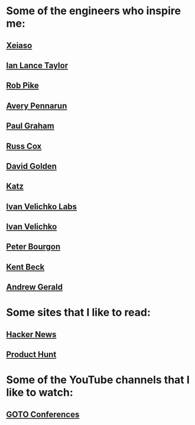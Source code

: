 # Some of the engineers who inspire me:

## [Xeiaso](https://xeiaso.net)
## [Ian Lance Taylor](https://www.airs.com/ian/)
## [Rob Pike](https://commandcenter.blogspot.com/)
## [Avery Pennarun](https://apenwarr.ca/log/)
## [Paul Graham](http://www.paulgraham.com)
## [Russ Cox](https://research.swtch.com/)
## [David Golden](https://xdg.me/)
## [Katz](https://github.com/katcipis/sophia)
## [Ivan Velichko Labs](https://labs.iximiuz.com/) 
## [Ivan Velichko](https://iximiuz.com/en/) 
## [Peter Bourgon](https://peter.bourgon.org/)
## [Kent Beck](https://tidyfirst.substack.com/)
## [Andrew Gerald](https://nf.wh3rd.net/)

# Some sites that I like to read:

## [Hacker News](https://news.ycombinator.com/)
## [Product Hunt](https://www.producthunt.com/)

# Some of the YouTube channels that I like to watch:

## [GOTO Conferences](https://www.youtube.com/@GOTO-/featured)
